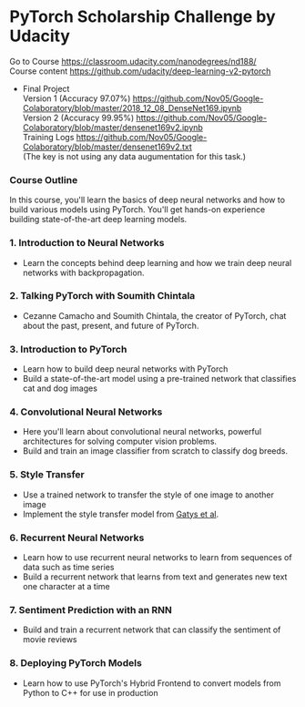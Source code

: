 # PyTorch Scholarship Challenge by Udacity

Go to Course https://classroom.udacity.com/nanodegrees/nd188/  
Course content https://github.com/udacity/deep-learning-v2-pytorch  

* Final Project  
Version 1 (Accuracy 97.07%) https://github.com/Nov05/Google-Colaboratory/blob/master/2018_12_08_DenseNet169.ipynb  
Version 2 (Accuracy 99.95%) https://github.com/Nov05/Google-Colaboratory/blob/master/densenet169v2.ipynb  
Training Logs https://github.com/Nov05/Google-Colaboratory/blob/master/densenet169v2.txt  
(The key is not using any data augumentation for this task.)


### Course Outline
In this course, you'll learn the basics of deep neural networks and how to build various models using PyTorch. You'll get hands-on experience building state-of-the-art deep learning models.

### 1. Introduction to Neural Networks
* Learn the concepts behind deep learning and how we train deep neural networks with backpropagation.
### 2. Talking PyTorch with Soumith Chintala
* Cezanne Camacho and Soumith Chintala, the creator of PyTorch, chat about the past, present, and future of PyTorch.
### 3. Introduction to PyTorch
* Learn how to build deep neural networks with PyTorch
* Build a state-of-the-art model using a pre-trained network that classifies cat and dog images
### 4. Convolutional Neural Networks
* Here you'll learn about convolutional neural networks, powerful architectures for solving computer vision problems.
* Build and train an image classifier from scratch to classify dog breeds.
### 5. Style Transfer
* Use a trained network to transfer the style of one image to another image
* Implement the style transfer model from [Gatys et al](https://arxiv.org/abs/1508.06576).
### 6. Recurrent Neural Networks
* Learn how to use recurrent neural networks to learn from sequences of data such as time series
* Build a recurrent network that learns from text and generates new text one character at a time
### 7. Sentiment Prediction with an RNN
* Build and train a recurrent network that can classify the sentiment of movie reviews
### 8. Deploying PyTorch Models
* Learn how to use PyTorch's Hybrid Frontend to convert models from Python to C++ for use in production
